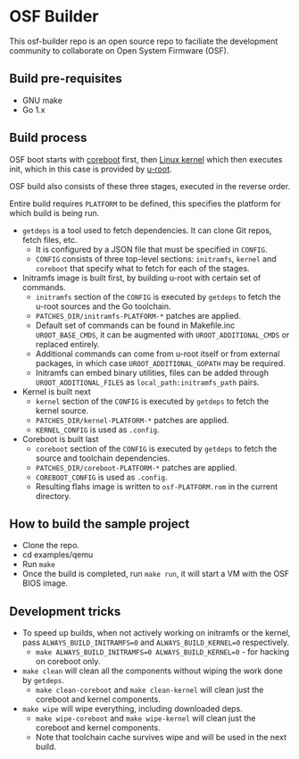 # OSF Builder

This osf-builder repo is an open source repo to faciliate the development
community to collaborate on Open System Firmware (OSF).

## Build pre-requisites

 * GNU make
 * Go 1.x

## Build process

OSF boot starts with [coreboot](https://coreboot.org/) first, then [Linux kernel](https://kernel.org/) which then executes init, which in this case is provided by [u-root](https://github.com/u-root/u-root).

OSF build also consists of these three stages, executed in the reverse order.

Entire build requires `PLATFORM` to be defined, this specifies the platform for which build is being run.

 * `getdeps` is a tool used to fetch dependencies. It can clone Git repos, fetch files, etc.
   * It is configured by a JSON file that must be specified in `CONFIG`.
   * `CONFIG` consists of three top-level sections: `initramfs`, `kernel` and `coreboot` that specify what to fetch for each of the stages.
 * Initramfs image is built first, by building u-root with certain set of commands.
   * `initramfs` section of the `CONFIG` is executed by `getdeps` to fetch the u-root sources and the Go toolchain.
   * `PATCHES_DIR/initramfs-PLATFORM-*` patches are applied.
   * Default set of commands can be found in Makefile.inc `UROOT_BASE_CMDS`, it can be augmented with `UROOT_ADDITIONAL_CMDS` or replaced entirely.
   * Additional commands can come from u-root itself or from external packages, in which case `UROOT_ADDITIONAL_GOPATH` may be required.
   * Initramfs can embed binary utilities, files can be added through `UROOT_ADDITIONAL_FILES` as `local_path:initramfs_path` pairs.
 * Kernel is built next
   * `kernel` section of the `CONFIG` is executed by `getdeps` to fetch the kernel source.
   * `PATCHES_DIR/kernel-PLATFORM-*` patches are applied.
   * `KERNEL_CONFIG` is used as `.config`.
 * Coreboot is built last
   * `coreboot` section of the `CONFIG` is executed by `getdeps` to fetch the source and toolchain dependencies.
   * `PATCHES_DIR/coreboot-PLATFORM-*` patches are applied.
   * `COREBOOT_CONFIG` is used as `.config`.
   * Resulting flahs image is written to `osf-PLATFORM.rom` in the current directory.

## How to build the sample project

* Clone the repo.
* cd examples/qemu
* Run `make`
* Once the build is completed, run `make run`, it will start a VM with the OSF BIOS image.

## Development tricks

 * To speed up builds, when not actively working on initramfs or the kernel, pass `ALWAYS_BUILD_INITRAMFS=0` and `ALWAYS_BUILD_KERNEL=0` respectively.
   * `make ALWAYS_BUILD_INITRAMFS=0 ALWAYS_BUILD_KERNEL=0` - for hacking on coreboot only.
 * `make clean` will clean all the components without wiping the work done by `getdeps`.
   * `make clean-coreboot` and `make clean-kernel` will clean just the coreboot and kernel components.
 * `make wipe` will wipe everything, including downloaded deps.
   * `make wipe-coreboot` and `make wipe-kernel` will clean just the coreboot and kernel components.
   * Note that toolchain cache survives wipe and will be used in the next build.
